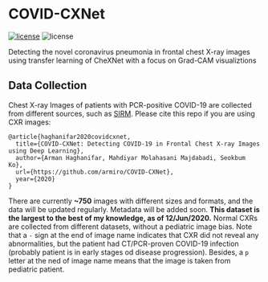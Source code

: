 # COVID-CXNet
[![license](https://img.shields.io/github/license/mashape/apistatus.svg?style=flat-square)](https://github.com/armiro/Covid19-Detection/blob/master/LICENSE)
![license](https://img.shields.io/badge/development-100%25-yellow?style=flat-square)

Detecting the novel coronavirus pneumonia in frontal chest X-ray images using transfer learning of CheXNet with a focus on Grad-CAM visualiztions

## Data Collection
Chest X-ray Images of patients with PCR-positive COVID-19 are collected from different sources, such as [SIRM](https://www.sirm.org/category/senza-categoria/covid-19/).
Please cite this repo if you are using CXR images:
```
@article{haghanifar2020covidcxnet,
  title={COVID-CXNet: Detecting COVID-19 in Frontal Chest X-ray Images using Deep Learning},
  author={Arman Haghanifar, Mahdiyar Molahasani Majdabadi, Seokbum Ko},
  url={https://github.com/armiro/COVID-CXNet},
  year={2020}
}
```
There are currently **~750** images with different sizes and formats, and the data will be updated regularly. Metadata will be added soon. **This dataset is the largest to the best of my knowledge, as of 12/Jun/2020.** Normal CXRs are collected from different datasets, without a pediatric image bias. Note that a `-` sign at the end of image name indicates that CXR did not reveal any abnormalities, but the patient had CT/PCR-proven COVID-19 infection (probably patient is in early stages od disease progression). Besides, a `p` letter at the ned of image name means that the image is taken from pediatric patient.
